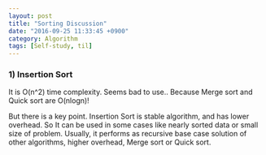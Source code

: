 ```yaml
---
layout: post
title: "Sorting Discussion"
date: "2016-09-25 11:33:45 +0900"
category: Algorithm
tags: [Self-study, til]
---
```


<h3>1) Insertion Sort</h3>

It is O(n^2) time complexity. Seems bad to use.. Because Merge sort and Quick sort are O(nlogn)!

But there is a key point. Insertion Sort is stable algorithm, and has lower overhead. So It can be used in some cases like nearly sorted data or small size of problem. Usually, it performs as recursive base case solution of other algorithms, higher overhead, Merge sort or Quick sort.
